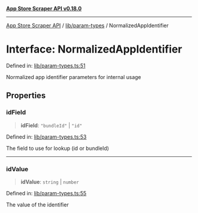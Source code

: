 [**App Store Scraper API v0.18.0**](../../../README.md)

***

[App Store Scraper API](../../../modules.md) / [lib/param-types](../README.md) / NormalizedAppIdentifier

# Interface: NormalizedAppIdentifier

Defined in: [lib/param-types.ts:51](https://github.com/facundoolano/app-store-scraper/blob/113d925388ad33c5af9077ca637c241f2bf7e574/lib/param-types.ts#L51)

Normalized app identifier parameters for internal usage

## Properties

### idField

> **idField**: `"bundleId"` \| `"id"`

Defined in: [lib/param-types.ts:53](https://github.com/facundoolano/app-store-scraper/blob/113d925388ad33c5af9077ca637c241f2bf7e574/lib/param-types.ts#L53)

The field to use for lookup (id or bundleId)

***

### idValue

> **idValue**: `string` \| `number`

Defined in: [lib/param-types.ts:55](https://github.com/facundoolano/app-store-scraper/blob/113d925388ad33c5af9077ca637c241f2bf7e574/lib/param-types.ts#L55)

The value of the identifier
